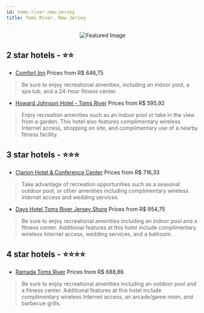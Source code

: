 ```yaml
---
id: toms-river-new-jersey
title: Toms River, New Jersey
---
```


<center><img src="https://i.travelapi.com/hotels/1000000/10000/8900/8845/67ac2514_z.jpg" alt="Featured Image" /></center>


##  2 star hotels - ⭐️⭐️

-    [Comfort Inn](https://us.hurb.com/hotels/toms-river/comfort-inn-JNP-JP990982?cmp=18055) Prices from R$ 646,75
   > Be sure to enjoy recreational amenities, including an indoor pool, a spa tub, and a 24-hour fitness center.
-    [Howard Johnson Hotel - Toms River](https://us.hurb.com/hotels/toms-river/howard-johnson-hotel-toms-river-JNP-JP088186?cmp=18055) Prices from R$ 595,92
   > Enjoy recreation amenities such as an indoor pool or take in the view from a garden. This hotel also features complimentary wireless Internet access, shopping on site, and complimentary use of a nearby fitness facility.

##  3 star hotels - ⭐️⭐️⭐️

-    [Clarion Hotel & Conference Center](https://us.hurb.com/hotels/toms-river/clarion-hotel-conference-center-JNP-JP088187?cmp=18055) Prices from R$ 716,33
   > Take advantage of recreation opportunities such as a seasonal outdoor pool, or other amenities including complimentary wireless Internet access and wedding services.
-    [Days Hotel Toms River Jersey Shore](https://us.hurb.com/hotels/toms-river/days-hotel-toms-river-jersey-shore-JNP-JP861380?cmp=18055) Prices from R$ 954,75
   > Be sure to enjoy recreational amenities including an indoor pool and a fitness center. Additional features at this hotel include complimentary wireless Internet access, wedding services, and a ballroom.

##  4 star hotels - ⭐️⭐️⭐️⭐️

-    [Ramada Toms River](https://us.hurb.com/hotels/toms-river/ramada-toms-river-JNP-JP973919?cmp=18055) Prices from R$ 688,86
   > Be sure to enjoy recreational amenities including an outdoor pool and a fitness center. Additional features at this hotel include complimentary wireless Internet access, an arcade/game room, and barbecue grills.
